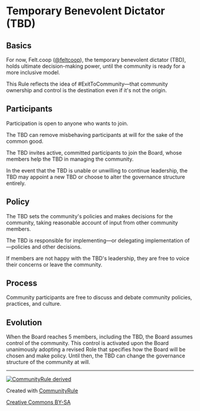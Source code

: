 # Temporary Benevolent Dictator (TBD)

## Basics

For now, Felt.coop ([@feltcoop](https://github.com/feltcoop)),
the temporary benevolent dictator (TBD), holds ultimate decision-making power,
until the community is ready for a more inclusive model.

This Rule reflects the idea of #ExitToCommunity—that community ownership and control
is the destination even if it's not the origin.

## Participants

Participation is open to anyone who wants to join.

The TBD can remove misbehaving participants at will for the sake of the common good.

The TBD invites active, committed participants to join the Board,
whose members help the TBD in managing the community.

In the event that the TBD is unable or unwilling to continue leadership,
the TBD may appoint a new TBD or choose to alter the governance structure entirely.

## Policy

The TBD sets the community's policies and makes decisions for the community,
taking reasonable account of input from other community members.

The TBD is responsible for implementing—or
delegating implementation of—policies and other decisions.

If members are not happy with the TBD's leadership,
they are free to voice their concerns or leave the community.

## Process

Community participants are free to discuss and debate community policies, practices, and culture.

## Evolution

When the Board reaches 5 members, including the TBD, the Board assumes control of the community.
This control is activated upon the Board unanimously adopting a revised Role
that specifies how the Board will be chosen and make policy.
Until then, the TBD can change the governance structure of the community at will.

---

[![CommunityRule derived](https://communityrule.info/assets/CommunityRule-derived-000000.svg)](https://communityrule.info/create/?r=1589491067257)

Created with [CommunityRule](https://communityrule.info)

[Creative Commons BY-SA](https://creativecommons.org/licenses/by-sa/4.0/)
